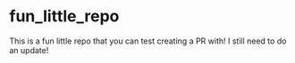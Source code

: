 # fun_little_repo
This is a fun little repo that you can test creating a PR with!
I still need to do an update!
